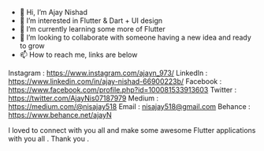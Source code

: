 - 👋 Hi, I’m Ajay Nishad
- 👀 I’m interested in Flutter & Dart + UI design 
- 🌱 I’m currently learning some more of Flutter 
- 💞️ I’m looking to collaborate with someone having a new idea and ready to grow 
- 📫 How to reach me, links are below

Instagram : https://www.instagram.com/ajayn_973/
LinkedIn : https://www.linkedin.com/in/ajay-nishad-66900223b/
Facebook : https://www.facebook.com/profile.php?id=100081533913603
Twitter : https://twitter.com/AjayNis07187979
Medium : https://medium.com/@nisajay518
Email : nisajay518@gmail.com
Behance : https://www.behance.net/ajayN

I loved to connect with you all and make some awesome Flutter applications with you all . Thank you . 

<!---
Phoenix0783/Phoenix0783 is a ✨ special ✨ repository because its `README.md` (this file) appears on your GitHub profile.
You can click the Preview link to take a look at your changes.
--->
